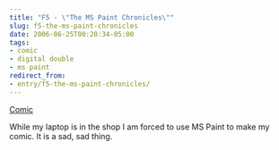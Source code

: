 ```yaml
---
title: "F5 - \"The MS Paint Chronicles\""
slug: f5-the-ms-paint-chronicles
date: 2006-06-25T00:20:34-05:00
tags:
- comic
- digital double
- ms paint
redirect_from:
- entry/f5-the-ms-paint-chronicles/
---
```

[Comic](http://digitaldouble.smackjeeves.com/comics/54184/)

While my laptop is in the shop I am forced to use MS Paint to make my comic. It is a sad, sad thing.
